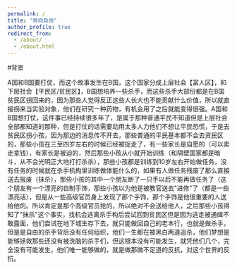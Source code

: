 ```yaml
---
permalink: /
title: "奔向自由"
author_profile: true
redirect_from: 
  - /about/
  - /about.html
---
```


#背景

A国和B国要打仗，而这个故事发生在B国，这个国家分成上层社会【富人区】，和下层社会【平民区/贫民区】，B国想培养一些杀手，而这些杀手大部份都是在B国贫民区拐回来的，因为那些人觉得反正这些人长大也不能贡献什么价值，所以就直接拐来当实验对象，他们在研究一种药物，有机会用了之后就能变得很强。A国和B国想打仗，这件事已经持续很多年了，是属于那种普通平民不知道但是上层社会全部都知道的那种，但是打仗的话需要动用太多人力他们不想让平民恐慌，于是去贫民区拐小孩，因为那边的消息传不开去，那些普通的平民基本都不会去资民区的，那些小孩在三至四岁左右的时候已经被捉走了，有一些家长是自愿的（可以卖走拿钱），有家长是被迫的，然后那些小孩从小就开始训练（和隔壁国家都是暗斗，从不会光明正大地打打杀杀），那些小孩都是训练到10岁左右开始做任务，没有任务的时候就在杀手机构里训练做体能什么的，如果有人做任务残废了那么直接送去报废（抹杀），那些小孩的其中一个朋友断了一只手以后不能再做任务了（这个朋友有一个漂亮的自制手饰，那些小孩以为他是被教官送去"进修"了（都是一些漂亮话），但是从一些高级官员身上发现了那个手饰，那个手饰是他很重要的人送给他的。所以肯定是那个高级官员抢的，所以绝对不会送给他人，之后那些小孩得知了"抹杀"这个事实，找机会逃离杀手构后尝试回到贫民区但是因为逃走被通缉不敢露面，他们尝试在地下城生存下去，就只能做回自己的老本行，也就是做杀手，但是是自由的杀手背后没有任何组织，他们一生都在被黑白两道追杀，他们梦想是能够拯救那些还没有被洗脑的杀手们，但这根本没有可能发生，就凭他们几个，完全没有可能发生，他们唯一能够做的，就是做那微不足道的反抗，对这个世界的反抗。

